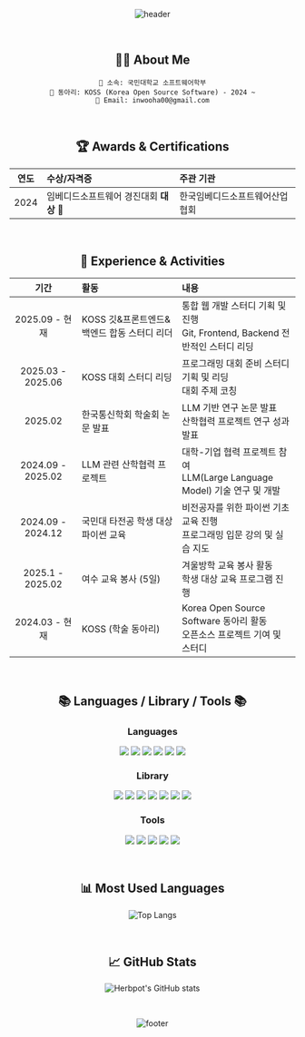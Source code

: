 <div align="center">

![header](https://capsule-render.vercel.app/api?type=waving&color=gradient&height=200&section=header&text=Herbpot's%20GitHub&fontSize=70&animation=fadeIn&fontAlignY=60&fontColor=gray)

<br>

## 👨‍💻 About Me

```
🏢 소속: 국민대학교 소프트웨어학부
👥 동아리: KOSS (Korea Open Source Software) - 2024 ~
📧 Email: inwooha00@gmail.com
```

<br>

## 🏆 Awards & Certifications

| 연도 | 수상/자격증 | 주관 기관 |
|:---:|:---|:---|
| 2024 | 임베디드소프트웨어 경진대회 **대상** 🥇 | 한국임베디드소프트웨어산업협회 |

<br>

## 💼 Experience & Activities

| 기간 | 활동 | 내용 |
|:---:|:---|:---|
| 2025.09 - 현재 | KOSS 깃&프론트엔드&백엔드 합동 스터디 리더 | 통합 웹 개발 스터디 기획 및 진행<br>Git, Frontend, Backend 전반적인 스터디 리딩 |
| 2025.03 - 2025.06 | KOSS 대회 스터디 리딩 | 프로그래밍 대회 준비 스터디 기획 및 리딩<br>대회 주제 코칭 |
| 2025.02 | 한국통신학회 학술회 논문 발표 | LLM 기반 연구 논문 발표<br>산학협력 프로젝트 연구 성과 발표 |
| 2024.09 - 2025.02 | LLM 관련 산학협력 프로젝트 | 대학-기업 협력 프로젝트 참여<br>LLM(Large Language Model) 기술 연구 및 개발 |
| 2024.09 - 2024.12 | 국민대 타전공 학생 대상 파이썬 교육 | 비전공자를 위한 파이썬 기초 교육 진행<br>프로그래밍 입문 강의 및 실습 지도 |
| 2025.1 - 2025.02 | 여수 교육 봉사 (5일) | 겨울방학 교육 봉사 활동<br>학생 대상 교육 프로그램 진행 |
| 2024.03 - 현재 | KOSS (학술 동아리) | Korea Open Source Software 동아리 활동<br>오픈소스 프로젝트 기여 및 스터디 |

<br>

## 📚 Languages / Library / Tools 📚

### Languages
<p>
  <img src="https://img.shields.io/badge/JavaScript-F7DF1E?style=flat-square&logo=JavaScript&logoColor=black"/>
  <img src="https://img.shields.io/badge/Python-3776AB?style=flat-square&logo=Python&logoColor=white"/>
  <img src="https://img.shields.io/badge/Java-007396?style=flat-square&logo=Java&logoColor=white"/>
  <img src="https://img.shields.io/badge/Kotlin-7F52FF?style=flat-square&logo=Kotlin&logoColor=white"/>
  <img src="https://img.shields.io/badge/Dart-0175C2?style=flat-square&logo=Dart&logoColor=white"/>
  <img src="https://img.shields.io/badge/TypeScript-3178C6?style=flat-square&logo=TypeScript&logoColor=white"/>
</p>

### Library
<p>
  <img src="https://img.shields.io/badge/React-61DAFB?style=flat-square&logo=React&logoColor=black"/>
  <img src="https://img.shields.io/badge/Node.js-339933?style=flat-square&logo=Node.js&logoColor=white"/>
  <img src="https://img.shields.io/badge/Express-000000?style=flat-square&logo=Express&logoColor=white"/>
  <img src="https://img.shields.io/badge/Spring-6DB33F?style=flat-square&logo=Spring&logoColor=white"/>
  <img src="https://img.shields.io/badge/Flutter-02569B?style=flat-square&logo=Flutter&logoColor=white"/>
  <img src="https://img.shields.io/badge/HuggingFace-FFD21E?style=flat-square&logo=HuggingFace&logoColor=white"/>
  <img src="https://img.shields.io/badge/TensorFlow-FF6F00?style=flat-square&logo=TensorFlow&logoColor=white"/>
</p>

### Tools
<p>
  <img src="https://img.shields.io/badge/Git-F05032?style=flat-square&logo=Git&logoColor=white"/>
  <img src="https://img.shields.io/badge/GitHub-181717?style=flat-square&logo=GitHub&logoColor=white"/>
  <img src="https://img.shields.io/badge/Visual%20Studio%20Code-007ACC?style=flat-square&logo=Visual-Studio-Code&logoColor=white"/>
  <img src="https://img.shields.io/badge/Docker-2496ED?style=flat-square&logo=Docker&logoColor=white"/>
  <img src="https://img.shields.io/badge/Kubernetes-326CE5?style=flat-square&logo=Kubernetes&logoColor=white"/>
</p>

<br>

## 📊 Most Used Languages

![Top Langs](https://github-readme-stats.vercel.app/api/top-langs/?username=herbpot&layout=compact&theme=tokyonight&hide_border=true)

<br>

## 📈 GitHub Stats

![Herbpot's GitHub stats](https://github-readme-stats.vercel.app/api?username=herbpot&show_icons=true&theme=tokyonight&hide_border=true)

<br>

![footer](https://capsule-render.vercel.app/api?type=waving&color=gradient&height=150&section=footer)

</div>
